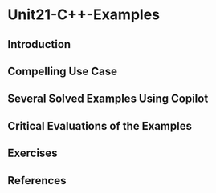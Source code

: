 #  Unit21-C++-Examples
## Introduction
## Compelling Use Case
## Several Solved Examples Using Copilot
## Critical Evaluations of the Examples
## Exercises
## References
